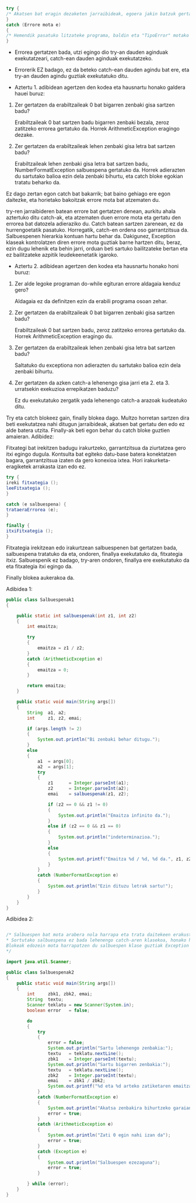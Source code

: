 ```java
try {
/* Akatsen bat eragin dezaketen jarraibideak, egoera jakin batzuk gertatzen badira */
}
catch (Errore mota e)
{
/* Hemendik pasatuko litzateke programa, baldin eta "TipoError" motako tryan dagoen jarraibideren batean errore bat gertatzen bada */
}
```

- Errorea gertatzen bada, utzi egingo dio try-an dauden aginduak exekutatzeari, catch-ean dauden aginduak exekutatzeko.

- Errorerik EZ badago, ez da beteko catch-ean dauden agindu bat ere, eta try-an dauden agindu guztiak exekutatuko ditu.

- Aztertu 1. adibidean agertzen den kodea eta hausnartu honako galdera hauei buruz:

1. Zer gertatzen da erabiltzaileak 0 bat bigarren zenbaki gisa sartzen badu?

   Erabiltzaileak 0 bat sartzen badu bigarren zenbaki bezala, zeroz zatitzeko errorea gertatuko da. Horrek ArithmeticException eragingo dezake.

2. Zer gertatzen da erabiltzaileak lehen zenbaki gisa letra bat sartzen badu?

   Erabiltzaileak lehen zenbaki gisa letra bat sartzen badu, NumberFormatException salbuespena gertatuko da. Horrek adierazten du sartutako balioa ezin dela zenbaki bihurtu, eta catch bloke egokian tratatu beharko da.

Ez dago zertan egon catch bat bakarrik; bat baino gehiago ere egon daitezke, eta horietako bakoitzak errore mota bat atzematen du.

try-ren jarraibideren batean errore bat gertatzen denean, aurkitu ahala aztertuko ditu catch-ak, eta atzematen duen errore mota eta gertatu den errorea bat datozela adieraziko du. Catch batean sartzen zarenean, ez da hurrengoetatik pasatuko. Horregatik, catch-en ordena oso garrantzitsua da. Salbuespenen hierarkia kontuan hartu behar da.
Dakigunez, Exception klaseak kontrolatzen diren errore mota guztiak barne hartzen ditu, beraz, ezin dugu lehenik eta behin jarri, orduan beti sartuko bailitzateke bertan eta ez bailitzateke azpitik leudekeenetatik igaroko.

- Aztertu 2. adibidean agertzen den kodea eta hausnartu honako honi buruz:

1. Zer alde legoke programan do-while egituran errore aldagaia kenduz gero?

   Aldagaia ez da definitzen ezin da erabili programa osoan zehar.

2. Zer gertatzen da erabiltzaileak 0 bat bigarren zenbaki gisa sartzen badu?

   Erabiltzaileak 0 bat sartzen badu, zeroz zatitzeko errorea gertatuko da. Horrek ArithmeticException eragingo du.

3. Zer gertatzen da erabiltzaileak lehen zenbaki gisa letra bat sartzen badu?

   Saltatuko du exceptiona non adierazten du sartutako balioa ezin dela zenbaki bihurtu.

4. Zer gertatzen da azken catch-a lehenengo gisa jarri eta 2. eta 3. urratsekin exekuzioa errepikatzen baduzu?

   Ez du exekutatuko zergatik yada lehenengo catch-a arazoak kudeatuko ditu.

Try eta catch blokeez gain, finally blokea dago. Multzo horretan sartzen dira beti exekutatzea nahi ditugun jarraibideak, akatsen bat gertatu den edo ez alde batera utzita. Finally-ak beti egon behar du catch bloke guztien amaieran. Adibidez:

Fitxategi bat irekitzen badugu irakurtzeko, garrantzitsua da ziurtatzea gero itxi egingo dugula. Kontsulta bat egiteko datu-base batera konektatzen bagara, garrantzitsua izaten da gero konexioa ixtea. Hori irakurketa-eragiketek arrakasta izan edo ez.

```java
try {
ireki fitxategia ();
leeFitxategia ();
}

catch (e salbuespena) {
trataeraErrorea (e);
}

finally {
itxiFitxategia ();
}
```

Fitxategia irekitzean edo irakurtzean salbuespenen bat gertatzen bada, salbuespena tratatuko da eta, ondoren, finallya exekutatuko da, fitxategia itxiz. Salbuespenik ez badago, try-aren ondoren, finallya ere exekutatuko da eta fitxategia itxi egingo da.

Finally blokea aukerakoa da.

Adibidea 1:

```java
public class Salbuespenak1
{

	public static int salbuespenak(int z1, int z2)
	{
		int emaitza;

		try
		{
			emaitza = z1 / z2;
		}
		catch (ArithmeticException e)
		{
			emaitza = 0;
		}

		return emaitza;
	}

	public static void main(String args[])
	{
		String	a1, a2;
		int		z1, z2, emai;

		if (args.length != 2)
		{
			System.out.println("Bi zenbaki behar ditugu.");
		}
		else
		{
			a1	= args[0];
			a2	= args[1];
			try
			{
				z1		= Integer.parseInt(a1);
				z2		= Integer.parseInt(a2);
				emai	= salbuespenak(z1, z2);

				if (z2 == 0 && z1 != 0)
				{
					System.out.println("Emaitza infinito da.");
				}
				else if (z2 == 0 && z1 == 0)
				{
					System.out.println("indeterminazioa.");
				}
				else
				{
					System.out.printf("Emaitza %d / %d, %d da.", z1, z2, emai);
				}
			}
			catch (NumberFormatException e)
			{
				System.out.println("Ezin dituzu letrak sartu!");
			}
		}
	}
}
```

Adibidea 2:

```java

/* Salbuespen bat mota arabera nola harrapa eta trata daitekeen erakusten du.
* Sortutako salbuespena ez bada lehenengo catch-aren klasekoa, honako hau ikertzen da: eta catch blokeak harrapatu arte.
Blokeak edozein mota harrapatzen du salbuespen klase guztiak Exception klase datozelako
*/

import java.util.Scanner;

public class Salbuespenak2
{
	public static void main(String args[])
	{
		int		zbk1, zbk2, emai;
		String	textu;
		Scanner	teklatu	= new Scanner(System.in);
		boolean	error	= false;

		do
		{
			try
			{
				error = false;
				System.out.println("Sartu lehenengo zenbakia:");
				textu	= teklatu.nextLine();
				zbk1	= Integer.parseInt(textu);
				System.out.println("Sartu bigarren zenbakia:");
				textu	= teklatu.nextLine();
				zbk2	= Integer.parseInt(textu);
				emai	= zbk1 / zbk2;
				System.out.printf("%d eta %d arteko zatiketaren emaitza  %d da", zbk1, zbk2, emai);
			}
			catch (NumberFormatException e)
			{
				System.out.println("Akatsa zenbakira bihurtzeko garaian");
				error = true;
			}
			catch (ArithmeticException e)
			{
				System.out.println("Zati 0 egin nahi izan da");
				error = true;
			}
			catch (Exception e)
			{
				System.out.println("Salbuespen ezezaguna");
				error = true;
			}

		} while (error);
	}
}
```
